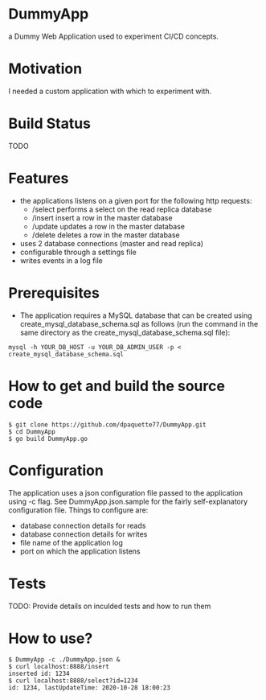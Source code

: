 # DummyApp
a Dummy Web Application used to experiment CI/CD concepts. 

# Motivation
I needed a custom application with which to experiment with. 

# Build Status
TODO

# Features
* the applications listens on a given port for the following http requests:
  * /select performs a select on the read replica database
  * /insert insert a row in the master database
  * /update updates a row in the master database
  * /delete deletes a row in the master database
* uses 2 database connections (master and read replica)
* configurable through a settings file
* writes events in a log file

# Prerequisites
* The application requires a MySQL database that can be created using create_mysql_database_schema.sql as follows (run the command in the same directory as the create_mysql_database_schema.sql file):
```
mysql -h YOUR_DB_HOST -u YOUR_DB_ADMIN_USER -p < create_mysql_database_schema.sql
```

# How to get and build the source code
```
$ git clone https://github.com/dpaquette77/DummyApp.git
$ cd DummyApp
$ go build DummyApp.go
```

# Configuration
The application uses a json configuration file passed to the application using -c flag. See DummyApp.json.sample for the fairly self-explanatory configuration file. Things to configure are:
* database connection details for reads 
* database connection details for writes
* file name of the application log
* port on which the application listens

# Tests
TODO: Provide details on inculded tests and how to run them

# How to use?
```
$ DummyApp -c ./DummyApp.json &
$ curl localhost:8888/insert
inserted id: 1234
$ curl localhost:8888/select?id=1234
id: 1234, lastUpdateTime: 2020-10-28 18:00:23
```

